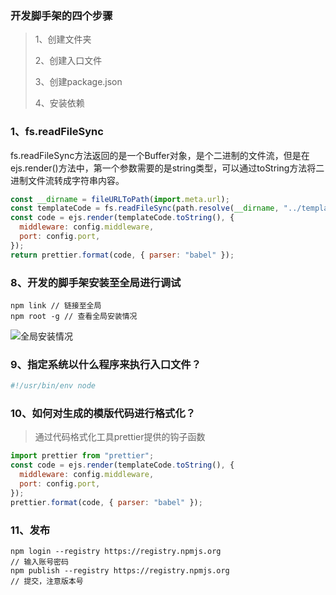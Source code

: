 ### 开发脚手架的四个步骤

> 1、创建文件夹
>
> 2、创建入口文件 
>
> 3、创建package.json
>
> 4、安装依赖







### 1、fs.readFileSync

fs.readFileSync方法返回的是一个Buffer对象，是个二进制的文件流，但是在ejs.render()方法中，第一个参数需要的是string类型，可以通过toString方法将二进制文件流转成字符串内容。

```javascript
const __dirname = fileURLToPath(import.meta.url);
const templateCode = fs.readFileSync(path.resolve(__dirname, "../template/koa/index.ejs"));
const code = ejs.render(templateCode.toString(), {
  middleware: config.middleware,
  port: config.port,
});
return prettier.format(code, { parser: "babel" });
```









### 8、开发的脚手架安装至全局进行调试

```shell
npm link // 链接至全局
npm root -g // 查看全局安装情况
```

![全局安装情况](/Users/fangqipeng/Documents/探索/CLI开发/triton-cli/docs/imgs/npm-root-g.png)





### 9、指定系统以什么程序来执行入口文件？

```js
#!/usr/bin/env node
```

### 10、如何对生成的模版代码进行格式化？

> 通过代码格式化工具prettier提供的钩子函数

```js
import prettier from "prettier";
const code = ejs.render(templateCode.toString(), {
  middleware: config.middleware,
  port: config.port,
});
prettier.format(code, { parser: "babel" });
```

### 11、发布

```shell
npm login --registry https://registry.npmjs.org
// 输入账号密码
npm publish --registry https://registry.npmjs.org
// 提交，注意版本号
```

